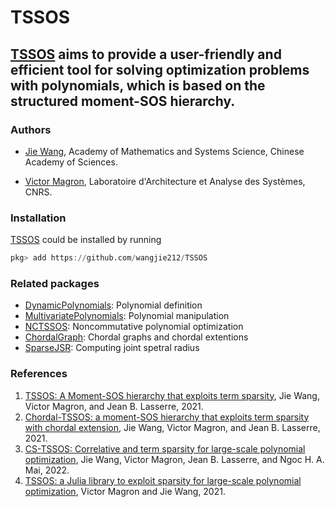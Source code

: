 # TSSOS

[TSSOS](https://github.com/wangjie212/TSSOS) aims to provide a user-friendly and efficient tool for solving optimization problems with polynomials, which is based on the structured moment-SOS hierarchy.
---

### Authors

- [Jie Wang](https://wangjie212.github.io/jiewang), Academy of Mathematics and Systems Science, Chinese Academy of Sciences.

- [Victor Magron](https://homepages.laas.fr/vmagron), Laboratoire d'Architecture et Analyse des Systèmes, CNRS.

### Installation

[TSSOS](https://github.com/wangjie212/TSSOS) could be installed by running

```julia
pkg> add https://github.com/wangjie212/TSSOS
```

### Related packages

- [DynamicPolynomials](https://github.com/JuliaAlgebra/DynamicPolynomials.jl): Polynomial definition
- [MultivariatePolynomials](https://github.com/JuliaAlgebra/MultivariatePolynomials.jl): Polynomial manipulation
- [NCTSSOS](https://github.com/wangjie212/NCTSSOS): Noncommutative polynomial optimization
- [ChordalGraph](https://github.com/wangjie212/ChordalGraph): Chordal graphs and chordal extentions
- [SparseJSR](https://github.com/wangjie212/SparseJSR): Computing joint spetral radius

### References

1. [TSSOS: A Moment-SOS hierarchy that exploits term sparsity](https://epubs.siam.org/doi/abs/10.1137/19M1307871), Jie Wang, Victor Magron, and Jean B. Lasserre, 2021.
2. [Chordal-TSSOS: a moment-SOS hierarchy that exploits term sparsity with chordal extension](https://epubs.siam.org/doi/10.1137/20M1323564), Jie Wang, Victor Magron, and Jean B. Lasserre, 2021.
3. [CS-TSSOS: Correlative and term sparsity for large-scale polynomial optimization](https://dl.acm.org/doi/abs/10.1145/3569709), Jie Wang, Victor Magron, Jean B. Lasserre, and Ngoc H. A. Mai, 2022.
4. [TSSOS: a Julia library to exploit sparsity for large-scale polynomial optimization](https://arxiv.org/abs/2103.00915), Victor Magron and Jie Wang, 2021.
